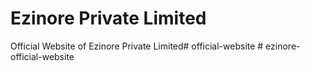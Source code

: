# Ezinore Private Limited

Official Website of Ezinore Private Limited#   o f f i c i a l - w e b s i t e  
 #   e z i n o r e - o f f i c i a l - w e b s i t e  
 